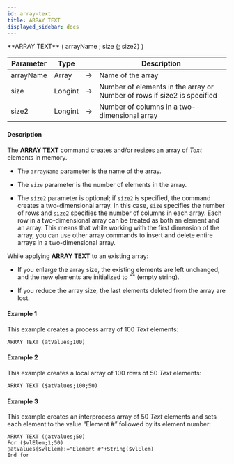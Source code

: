 ```yaml
---
id: array-text
title: ARRAY TEXT
displayed_sidebar: docs
---
```



<!-- REF #_command_.ARRAY TEXT.Syntax-->**ARRAY TEXT** ( arrayName ; size {; size2} )<!-- END REF-->


<!-- REF #_command_.ARRAY TEXT.Params -->
|Parameter|Type||Description|
|---------|--- |:---:|------|
|arrayName|Array|->|Name of the array|
|size|Longint|->|Number of elements in the array or Number of rows if size2 is specified|
|size2|Longint|->|Number of columns in a two-dimensional array|
<!-- END REF -->


#### Description


 The **ARRAY TEXT** command creates and/or resizes an array of *Text* elements in memory. 

* The `arrayName` parameter is the name of the array.

* The `size` parameter is the number of elements in the array.

* The `size2` parameter is optional; if `size2` is specified, the command creates a two-dimensional array. In this case, `size` specifies the number of rows and `size2` specifies the number of columns in each array. Each row in a two-dimensional array can be treated as both an element and an array. This means that while working with the first dimension of the array, you can use other array commands to insert and delete entire arrays in a two-dimensional array.

While applying **ARRAY TEXT** to an existing array: 

* If you enlarge the array size, the existing elements are left unchanged, and the new elements are initialized to "" (empty string).

* If you reduce the array size, the last elements deleted from the array are lost.


#### Example 1


 This example creates a process array of 100 *Text* elements:
```4d
ARRAY TEXT (atValues;100)
```



#### Example 2


 This example creates a local array of 100 rows of 50 *Text* elements:
```4d
ARRAY TEXT ($atValues;100;50)
```



#### Example 3


 This example creates an interprocess array of 50 *Text* elements and sets each element to the value “Element #” followed by its element number:
```4d
ARRAY TEXT (◊atValues;50)
For ($vlElem;1;50)
◊atValues{$vlElem}:="Element #"+String($vlElem)
End for
```



